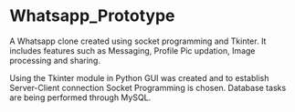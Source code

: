 # Whatsapp_Prototype
A Whatsapp clone created using socket programming and Tkinter.
It includes features such as Messaging, Profile Pic updation, Image processing and sharing.


Using the Tkinter module in Python GUI was created and to establish Server-Client connection Socket Programming is chosen. Database tasks are being performed through MySQL.

